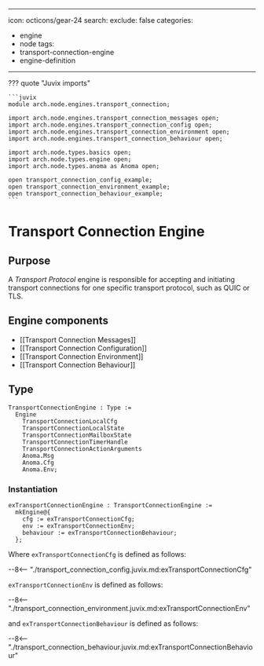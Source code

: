   ---
icon: octicons/gear-24
search:
  exclude: false
categories:
- engine
- node
tags:
- transport-connection-engine
- engine-definition
---

??? quote "Juvix imports"

    ```juvix
    module arch.node.engines.transport_connection;

    import arch.node.engines.transport_connection_messages open;
    import arch.node.engines.transport_connection_config open;
    import arch.node.engines.transport_connection_environment open;
    import arch.node.engines.transport_connection_behaviour open;

    import arch.node.types.basics open;
    import arch.node.types.engine open;
    import arch.node.types.anoma as Anoma open;

    open transport_connection_config_example;
    open transport_connection_environment_example;
    open transport_connection_behaviour_example;
    ```

# Transport Connection Engine

## Purpose

<!-- --8<-- [start:purpose] -->
A *Transport Protocol* engine is responsible for accepting and initiating transport connections
for one specific transport protocol, such as QUIC or TLS.
<!-- --8<-- [end:purpose] -->

## Engine components

- [[Transport Connection Messages]]
- [[Transport Connection Configuration]]
- [[Transport Connection Environment]]
- [[Transport Connection Behaviour]]

## Type

<!-- --8<-- [start:TransportConnectionEngine] -->
```juvix
TransportConnectionEngine : Type :=
  Engine
    TransportConnectionLocalCfg
    TransportConnectionLocalState
    TransportConnectionMailboxState
    TransportConnectionTimerHandle
    TransportConnectionActionArguments
    Anoma.Msg
    Anoma.Cfg
    Anoma.Env;
```
<!-- --8<-- [end:TransportConnectionEngine] -->

### Instantiation

<!-- --8<-- [start:exTransportConnectionEngine] -->
```juvix
exTransportConnectionEngine : TransportConnectionEngine :=
  mkEngine@{
    cfg := exTransportConnectionCfg;
    env := exTransportConnectionEnv;
    behaviour := exTransportConnectionBehaviour;
  };
```
<!-- --8<-- [end:exTransportConnectionEngine] -->

Where `exTransportConnectionCfg` is defined as follows:

--8<-- "./transport_connection_config.juvix.md:exTransportConnectionCfg"

`exTransportConnectionEnv` is defined as follows:

--8<-- "./transport_connection_environment.juvix.md:exTransportConnectionEnv"

and `exTransportConnectionBehaviour` is defined as follows:

--8<-- "./transport_connection_behaviour.juvix.md:exTransportConnectionBehaviour"

